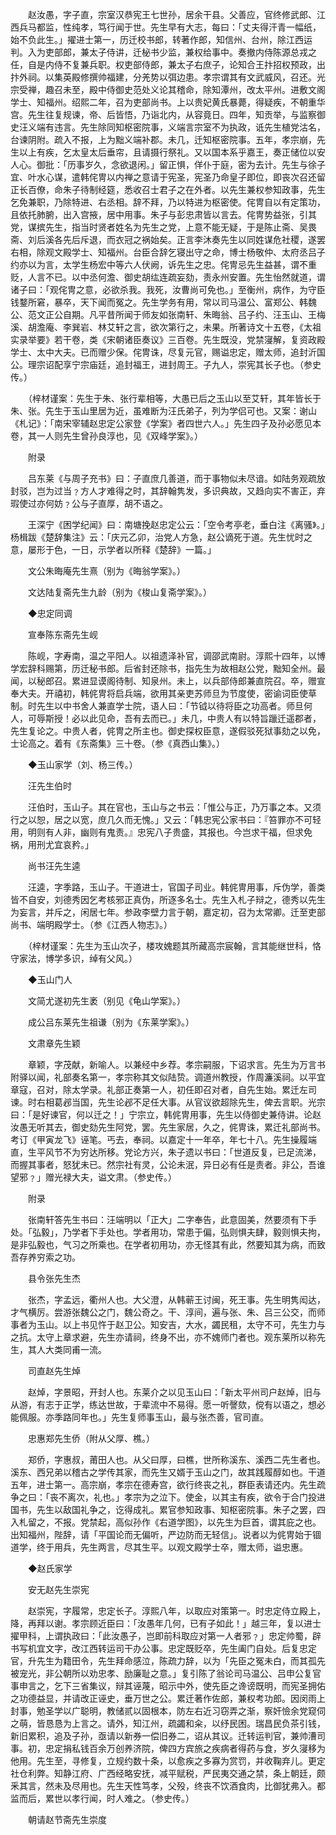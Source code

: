 <!-- { "loadSidebar": true } -->
　　赵汝愚，字子直，宗室汉恭宪王七世孙，居余干县。父善应，官终修武郎、江西兵马都监，性纯孝，笃行闻于世。先生早有大志，每曰：「丈夫得汗青一幅纸，始不负此生。」擢进士第一，历迁校书郎，转著作郎，知信州、台州，除江西运判。入为吏部郎，兼太子侍讲，迁柲书少监，兼权给事中。奏撤内侍陈源总戎之任，自是内侍不复兼兵职。权吏部侍郎，兼太子右庶子，论知合王抃招权预政，出抃外祠。以集英殿修撰帅福建，分羌势以弭边患。孝宗谓其有文武威风，召还。光宗受禅，趣召未至，殿中侍御史范处义论其稽命，除知潭州，改太平州。进敷文阁学士、知福州。绍熙二年，召为吏部尚书。上以贵妃黄氏暴薨，得疑疾，不朝重华宫。先生往复规谏，帝、后皆悟，乃诣北内，从容竟日。四年，知贡举，与监察御史汪义端有违言。先生除同知枢密院事，义端言宗室不为执政，诋先生植党沽名，台谏阴附。疏入不报，上为黜义端补郡。未几，迁知枢密院事。五年，孝宗崩，先生以上有疾，乞太皇太后垂帘，且请摄行祭礼。又以国本系乎嘉王，奏正储位以安人心。御批：「历事岁久，念欲退闲。」留正惧，佯仆于庭，密为去计。先生与徐子宜、叶水心谋，遣韩侘冑以内禅之意请于宪圣，宪圣乃命皇子即位，即丧次召还留正长百僚，命朱子待制经筵，悉收召士君子之在外者。以先生兼权参知政事，先生乞免兼职，乃除特进、右丞相。辞不拜，乃以特进为枢密使。侘冑自以有定策功，且依托肺腑，出入宫掖，居中用事。朱子与彭忠肃皆以言去。侘冑势益张，引其党，谋摈先生，指当时贤者姓名为先生之党，上意不能无疑，于是陈止斋、吴畏斋、刘后溪各先后斥退，而衣冠之祸始矣。正言李沐奏先生以同姓谋危社稷，遂罢右相，除观文殿学士、知福州。台臣合辞乞寝出守之命，博士杨敬仲、太府丞吕子约亦以为言，太学生杨宏中等六人伏阙，诉先生之忠。侘冑忌先生益甚，谓不重贬，人言不已。以中丞何澹、御史胡纮连疏妄劾，责永州安置。先生怡然就道，谓诸子曰：「观侘冑之意，必欲杀我。我死，汝曹尚可免也。」至衡州，病作，为守臣钱鍪所窘，暴卒，天下闻而冤之。先生学务有用，常以司马温公、富郑公、韩魏公、范文正公自期。凡平昔所闻于师友如张南轩、朱晦翁、吕子约、汪玉山、王梅溪、胡澹庵、李巽岩、林艾轩之言，欲次第行之，未果。所著诗文十五卷，《太祖实录举要》若干卷，类《宋朝诸臣奏议》三百卷。先生既没，党禁寖解，复资政殿学士、太中大夫。已而赠少保。侘冑诛，尽复元官，赐谥忠定，赠太师，追封沂国公。理宗诏配享宁宗庙廷，追封福王，进封周王。子九人，崇宪其长子也。（参史传。）

　　（梓材谨案：先生于朱、张行辈相等，大愚已后之玉山以至艾轩，其年皆长于朱、张。先生于玉山里居为近，虽难断为汪氏弟子，列为学侣可也。又案：谢山《札记》：「南宋宰辅赵忠定公家登《学案》者四世六人。」先生四子及孙必愿见本卷，其一人则先生曾孙良淳也，见《双峰学案》。）

　　附录

　　吕东莱《与周子充书》曰：子直庶几善道，而于事物似未尽谙。如陆务观疏放封驳，岂为过当﹖方人才难得之时，其辞翰隽发，多识典故，又趋向实不害正，弃瑕使过亦何妨﹖公与子直厚，胡不语之。

　　王深宁《困学纪闻》曰：南塘挽赵忠定公云：「空令考亭老，垂白注《离骚》。」杨楫跋《楚辞集注》云：「庆元乙卯，治党人方急，赵公谪死于道。先生忧时之意，屡形于色，一日，示学者以所释《楚辞》一篇。」

　　文公朱晦庵先生熹（别为《晦翁学案》。）

　　文达陆复斋先生九龄（别为《梭山复斋学案》。）

　　◆忠定同调

　　宣奉陈东斋先生岘

　　陈岘，字寿南，温之平阳人。以祖遗泽补官，调邵武南尉。淳熙十四年，以博学宏辞科赐第，历迁秘书郎。后省封还除书，指先生为故相赵公党，黜知全州。最闻，以秘郎召。累进显谟阁待制、知泉州。未上，以兵部侍郎兼直院召。卒，赠宣奉大夫。开禧初，韩侂冑将启兵端，欲用其亲吏苏师旦为节度使，密谕词臣使草制。时先生以中书舍人兼直学士院，语人曰：「节钺以待将臣之功高者。师旦何人，可辱斯授！必以此见命，吾有去而已。」未几，中贵人有以特旨躐迁遥郡者，先生复论之。中贵人者，侂冑之所主也。御史探权臣意，遂假驳死狱事劾之以免，士论高之。着有《东斋集》三十卷。（参《真西山集》。）

　　◆玉山家学（刘、杨三传。）

　　汪先生伯时

　　汪伯时，玉山子。其在官也，玉山与之书云：「惟公与正，乃万事之本。又须行之以恕，居之以宽，庶几久而无愧。」又云：「韩忠宪公家书曰：『笞罪亦不可轻用，明则有人非，幽则有鬼责。』忠宪八子贵盛，其报也。今岂求干福，但求免祸，用刑尤宜哀矜。」

　　尚书汪先生逵

　　汪逵，字季路，玉山子。干道进士，官国子司业。韩侂冑用事，斥伪学，善类皆不自安，刘德秀因乞考核邪正真伪，所逐多名士。先生入札子辩之，德秀以先生为妄言，并斥之，闲居七年。参政李壁力言于朝，嘉定初，召为太常卿。迁至吏部尚书、端明殿学士。（参《江西人物志》。）

　　（梓材谨案：先生为玉山次子，楼攻媿题其所藏高宗宸翰，言其能继世科，恪守家法，博学多识，绰有父风。）

　　◆玉山门人

　　文简尤遂初先生袤（别见《龟山学案》。）

　　成公吕东莱先生祖谦（别为《东莱学案》。）

　　文肃章先生颖

　　章颖，字茂献，新喻人。以兼经中乡荐。孝宗嗣服，下诏求言。先生为万言书附驿以闻，礼部奏名第一，孝宗称其文似陆贽。调道州教授，作周濂溪祠。以平宜章寇，召对，除太学录。礼部正奏第一人，初任即召对者，自先生始。累迁左司谏。时右相葛邲当国，先生论邲不足任大事。从官议欲超除先生，俾去言职。光宗曰：「是好谏官，何以迁之！」宁宗立，韩侂冑用事，先生以侍御史兼侍讲。论赵汝愚无听其去，御史劾先生阿党，罢。先生家居，久之，侂冑诛，累迁礼部尚书。考订《甲寅龙飞》诬笔。丐去，奉祠。以嘉定十一年卒，年七十八。先生操履端直，生平风节不为穷达所移。党论方兴，朱子遗以书曰：「世道反复，已足流涕，而握其事者，怒犹未已。然宗社有灵，公论未泯，异日必有任是责者。非公，吾谁望邪﹖」赠光禄大夫，谥文肃。（参史传。）

　　附录

　　张南轩答先生书曰：汪端明以「正大」二字奉告，此意固美，然要须有下手处。「弘毅」，乃学者下手处也。学者用功，常患于偏，弘则惧夫肆，毅则惧夫拘，是非弘毅也，气习之所乘也。在学者初用功，亦无怪其有此，然要知其为病，而致吾存养穷索之功。

　　县令张先生杰

　　张杰，字孟远，衢州人也。大父澄，从韩蕲王讨闽，死王事。先生明隽闳达，才气横厉。尝游张魏公之门，魏公奇之。干、淳间，遍与张、朱、吕三公交，而师事者为玉山。以上书见忤于赵卫公。知安吉，大水，蠲民租，太守不可，先生力与之抗。太守上章求避，先生亦请祠，终身不出，亦不媿师门者也。观东莱所以称先生，其人大类同甫一流。

　　司直赵先生焯

　　赵焯，字景昭，开封人也。东莱介之以见玉山曰：「新太平州司户赵焯，旧与从游，有志于正学，练达世故，于辈流中不易得。愿一听謦欬，傥有以语之，想必能佩服。亦季路同年也。」先生复师事玉山，最与张杰善，官司直。

　　忠惠郑先生侨（附从父厚、樵。）

　　郑侨，字惠叔，莆田人也。从父曰厚，曰樵，世所称溪东、溪西二先生者也。溪东、西兄弟以稽古之学传其家，而先生又婿于玉山之门，故其践履醇如也。干道五年，进士第一。高宗崩，孝宗在德寿宫，欲行终丧之礼，群臣表请还内。先生疏争之曰：「丧不离次，礼也。」孝宗为之泣下。使金，以其主有疾，欲令于合门投进国书，先生以敌国礼争之，讫得成礼。累官参知政事、知枢密院事。朱子之罢，四入札留之，不报。党禁起，高似孙作《右道学图》，以先生为巨首，谓其庇之也。出知福州，陛辞，请「平国论而无偏听，严边防而无轻信」。说者以为侂冑始于锢道学，终于用兵，先生两言，尽其生平。以观文殿学士卒，赠太师，谥忠惠。

　　◆赵氏家学

　　安无赵先生崇宪

　　赵崇宪，字履常，忠定长子。淳熙八年，以取应对策第一。时忠定侍立殿上，降，再拜以谢。孝宗顾近臣曰：「汝愚年几何，已有子如此！」越三年，复以进士擢甲科，上谓执政曰：「此汝愚子，岂即前科取应对第一人者邪﹖」忠定帅蜀，辟书写机宜文字，改江西转运司干办公事。忠定既贬卒，先生阖门自处。后复忠定官，升先生为籍田令，先生拜命感泣，陈疏力辞，以为「先臣之冤未白，而其孤先被宠光，非公朝所以劝忠孝、励廉耻之意。」复引陈了翁论司马温公、吕申公复官事申言之，乞下三省集议，辩其诬蔑，昭示中外，使先臣之谗谤既明，而宪圣拥佑之功德益显，并请改正诬史，垂万世之公。累迁著作佐郎，兼权考功郎。因闵雨上封事，勉圣学以广聪明，教储贰以固根本，防左右近习窃弄之渐，察奸憸余党窥伺之萌，皆恳恳为上言之。请外，知江州，疏蠲和籴，以纾民困。瑞昌民负茶引钱，新旧累积，追及子孙，亟请以新券一偿旧券二，诏从其议。迁转运判官，兼帅漕司事。初，忠定捐私钱百余万创养济院，俾四方宾旅之疾病者得药与食，岁久寖移为他用。先生至，寻修复，立规约数十条，以愈疾之多寡为赏罚，并收鞠弃儿。更定社仓利弊。知静江府、广西经略安抚，减平赋税，严民夷交通之禁，条上朝廷，颇釆其言，然未及尽用也。先生天性笃孝，父殁，终丧不饮酒食肉，比御犹弗入。都监而后，累世以孝行闻，时人难之。（参史传。）

　　朝请赵节斋先生崇度

